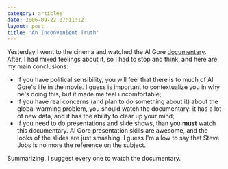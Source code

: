 ```yaml
---
category: articles
date: 2006-09-22 07:11:12
layout: post
title: 'An Inconvenient Truth'
---
```


<p>Yesterday I went to the cinema and watched the Al Gore <a href="http://www.imdb.com/title/tt0497116/">documentary</a>. After, I had mixed feelings about it, so I had to stop and think, and here are my main conclusions:</p>

<ul>
  <li>If you have political sensibility, you will feel that there is to much of Al Gore's life in the movie. I guess is important to contextualize you in why he's doing this, but it made me feel uncomfortable;</li>
  <li>If you have real concerns (and plan to do something about it) about the global warming problem, you should watch the documentary: it has a lot of new data, and it has the ability to clear up your mind;</li>
  <li>If you need to do presentations and slide shows, than you <strong>must</strong> watch this documentary. Al Gore presentation skills are awesome, and the looks of the slides are just smashing. I guess I'm allow to say that Steve Jobs is no more the reference on the subject.</li>
</ul>

<p>Summarizing, I suggest every one to watch the documentary.</p>
